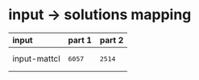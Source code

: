 # input -> solutions mapping
|input|part 1|part 2|
|:---|:---|:---|
|input-mattcl|<pre>6057</pre>|<pre>2514</pre>|
